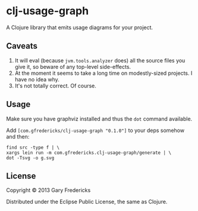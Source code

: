 # clj-usage-graph

A Clojure library that emits usage diagrams for your project.

## Caveats

1. It will eval (because `jvm.tools.analyzer` does) all the source
   files you give it, so beware of any top-level side-effects.
2. At the moment it seems to take a long time on modestly-sized
   projects.  I have no idea why.
3. It's not totally correct. Of course.

## Usage

Make sure you have graphviz installed and thus the `dot` command
available.

Add `[com.gfredericks/clj-usage-graph "0.1.0"]` to your deps somehow
and then:

```
find src -type f | \
xargs lein run -m com.gfredericks.clj-usage-graph/generate | \
dot -Tsvg -o g.svg
```

## License

Copyright © 2013 Gary Fredericks

Distributed under the Eclipse Public License, the same as Clojure.
